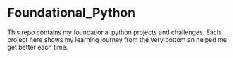 # Foundational_Python
This repo contains my foundational python projects and challenges. Each project here shows my learning journey from the very bottom an helped me get better each time.
